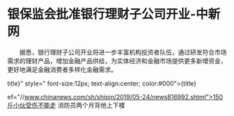 # 银保监会批准银行理财子公司开业-中新网

　　据悉，银行理财子公司开业将进一步丰富机构投资者队伍，通过研发符合市场需求的理财产品，增加金融产品供给，为实体经济和金融市场提供更多新增资金，更好地满足金融消费者多样化金融需求。

title}" style=" font-size:12px; text-align:center; color:#000">{title}

ef="//www.chinanews.com/sh/shipin/2019/05-24/news816992.shtml">150斤小伙受伤不能走 消防员两个月背他上下楼
